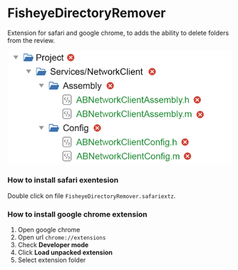 # FisheyeDirectoryRemover
Extension for safari and google chrome, to adds the ability to delete folders from the review.

![Image](https://github.com/Beniamiiin/FisheyeDirectoryRemover/blob/master/Fisheye.png)

### How to install safari exentesion
Double click on file `FisheyeDirectoryRemover.safariextz`.

### How to install google chrome extension
1. Open google chrome
2. Open url `chrome://extensions`
3. Check **Developer mode**
4. Click **Load unpacked extension**
5. Select extension folder
